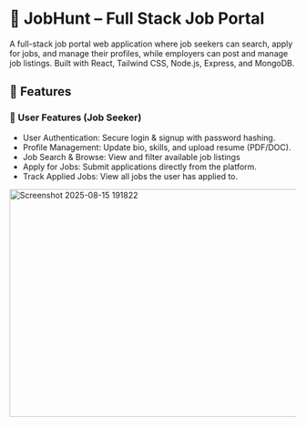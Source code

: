 # 🏢 JobHunt – Full Stack Job Portal
A full-stack job portal web application where job seekers can search, apply for jobs, and manage their profiles, while employers can post and manage job listings. Built with React, Tailwind CSS, Node.js, Express, and MongoDB.

## 🚀 Features

### 👤 User Features (Job Seeker)

- User Authentication: Secure login & signup with password hashing.
- Profile Management: Update bio, skills, and upload resume (PDF/DOC).
- Job Search & Browse: View and filter available job listings
- Apply for Jobs: Submit applications directly from the platform.
- Track Applied Jobs: View all jobs the user has applied to.












<img width="600" height="400" alt="Screenshot 2025-08-15 191822" src="https://github.com/user-attachments/assets/ddd59e4a-4733-4820-9d07-93ce945ffd70" />
